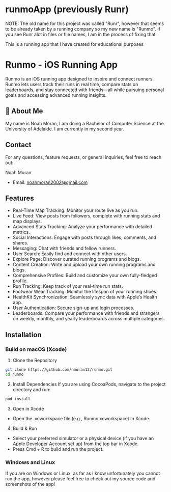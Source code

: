 # runmoApp (previously Runr)

NOTE: The old name for this project was called "Runr", however that seems to be already taken by a running company so my new name is "Runmo". If you see Runr alot in files or file names, I am in the process of fixing that.

This is a running app that I have created for educational purposes


# Runmo - iOS Running App

Runmo is an iOS running app designed to inspire and connect runners. Runmo lets users track their runs in real time, compare stats on leaderboards, and stay connected with friends—all while pursuing personal goals and accessing advanced running insights.


## 🚀 About Me
My name is Noah Moran, I am doing a Bachelor of Computer Science at the University of Adelaide. I am currently in my second year.
## Contact

For any questions, feature requests, or general inquiries, feel free to reach out:

Noah Moran
- Email: noahmoran2002@gmail.com


## Features

- Real-Time Map Tracking: Monitor your route live as you run.
- Live Feed: View posts from followers, complete with running stats and map displays.
- Advanced Stats Tracking: Analyze your performance with detailed metrics.
- Social Interactions: Engage with posts through likes, comments, and shares.
- Messaging: Chat with friends and fellow runners.
- User Search: Easily find and connect with other users.
- Explore Page: Discover curated running programs and blogs.
- Content Creation: Write and upload your own running programs and blogs.
- Comprehensive Profiles: Build and customize your own fully-fledged profile.
- Run Tracking: Keep track of your real-time run stats.
- Footwear Wear Tracking: Monitor the lifespan of your running shoes.
- HealthKit Synchronization: Seamlessly sync data with Apple’s Health app.
- User Authentication: Secure sign-up and login processes.
- Leaderboards: Compare your performance with friends and strangers on weekly, monthly, and yearly leaderboards across multiple categories.
## Installation

### Build on macOS (Xcode)

1. Clone the Repository

```bash
git clone https://github.com/nmoran12/runmo.git
cd runmo
```

2. Install Dependencies
If you are using CocoaPods, navigate to the project directory and run:
```bash
pod install
```

3. Open in Xcode
- Open the .xcworkspace file (e.g., Runmo.xcworkspace) in Xcode.

4. Build & Run
- Select your preferred simulator or a physical device (if you have an Apple Developer Account set up) from the top bar in Xcode.
- Press Cmd + R to build and run the project.

### Windows and Linux

If you are on Windows or Linux, as far as I know unfortunately you cannot run the app, however please feel free to check out my source code and screenshots of the app!
